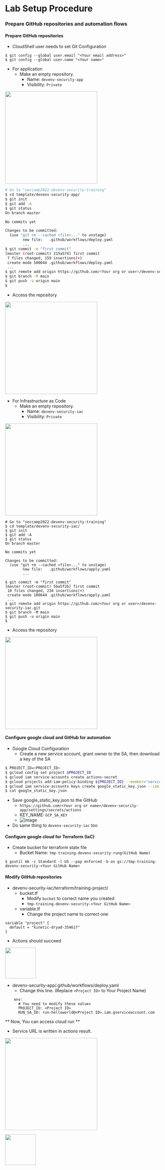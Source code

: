# Lab Setup Procedure
### Prepare GitHub repositories and automation flows
#### Prepare GitHub repositories
- CloudShell user needs to set Git Configuration
```
$ git config --global user.email "<Your email address>"
$ git config --global user.name "<Your name>"
```

- For application
  - Make an empty repository. 
    - Name: `devenv-security-app`
    - Visibility: `Private`

<kbd> <img src="https://user-images.githubusercontent.com/1150301/183316472-fa7ad0f4-a7f5-4907-8232-1d190e8cb889.png" height="300"> </kbd>


```bash
# Go to "seccamp2022-devenv-security-training"
$ cd template/devenv-security-app/
$ git init
$ git add -A
$ git status
On branch master

No commits yet

Changes to be committed:
  (use "git rm --cached <file>..." to unstage)
        new file:   .github/workflows/deploy.yaml
        ...
$ git commit -m "first commit"
[master (root-commit) 215a574] first commit
 7 files changed, 159 insertions(+)
 create mode 100644 .github/workflows/deploy.yaml
 ...
$ git remote add origin https://github.com/<Your org or user>/devenv-security-app.git
$ git branch -M main
$ git push -u origin main
$
```
  - Access the repository

<kbd> <img src="https://user-images.githubusercontent.com/1150301/183317210-fd66ffac-4204-48d0-b3a8-ab3972cb8bb4.png" height="300"> </kbd>


- For Infrastructure as Code
  - Make an empty repository.
    - Name: `devenv-security-iac`
    - Visibility: `Private`

<kbd> <img src="https://user-images.githubusercontent.com/1150301/183316487-f54ea2f8-62e3-405c-a5da-8ce7419b6339.png" height="300"> </kbd>


```
# Go to "seccamp2022-devenv-security-training"
$ cd template/devenv-security-iac/
$ git init
$ git add -A
$ git status
On branch master

No commits yet

Changes to be committed:
  (use "git rm --cached <file>..." to unstage)
        new file:   .github/workflows/apply.yaml
        ...

$ git commit -m "first commit"
[master (root-commit) 5ba5f2b] first commit
 10 files changed, 234 insertions(+)
 create mode 100644 .github/workflows/apply.yaml
 ...
$ git remote add origin https://github.com/<Your org or user>/devenv-security-iac.git
$ git branch -M main
$ git push -u origin main
$
```
  - Access the repository

<kbd> <img src="https://user-images.githubusercontent.com/1150301/183317456-72ec6c4d-18cd-4c22-beb1-bc8d9d9cfc42.png" height="300"> </kbd>

#### Configure google cloud and GitHub for automation
- Google Cloud Configuration
  - Create a new service account, grant owner to the SA, then download a key of the SA
```bash
$ PROJECT_ID=<PROJECT_ID>
$ gcloud config set project $PROJECT_ID
$ gcloud iam service-accounts create actions-secret
$ gcloud projects add-iam-policy-binding ${PROJECT_ID} --member="serviceAccount:actions-secret@${PROJECT_ID}.iam.gserviceaccount.com" --role="roles/owner"
$ gcloud iam service-accounts keys create google_static_key.json --iam-account=actions-secret@${PROJECT_ID}.iam.gserviceaccount.com
$ cat google_static_key.json
```

  - Save google_static_key.json to the GitHub
    - `https://github.com/<Your org or name>/devenv-security-app/settings/secrets/actions`
    - KEY_NAME: `GCP_SA_KEY`
    - ![image](https://user-images.githubusercontent.com/1150301/183318694-7b57f92d-f95f-448d-8ec4-534f9a23de82.png)
  - Do same thing to `devenv-security-iac` too

#### Configure google cloud for Terraform (IaC)
- Create bucket for terraform state file
  - Bucket Name: `tmp-training-devenv-security-rung(GitHub Name)`
```
$ gsutil mb -c Standard -l US --pap enforced -b on gs://tmp-training-devenv-security-<Your GitHub Name>
```

#### Modify GitHub repositories
- devenv-security-iac/terraform/training-project/
  - bucket.tf
    - Modify `bucket` to correct name you created
    - `tmp-training-devenv-security-<Your GitHub Name>`
  - variable.tf
    - Change the project name to correct one
```
variable "project" {
  default = "kinetic-dryad-354617"
}
 ```
  - Actions should succeed

<kbd> <img src="https://user-images.githubusercontent.com/1150301/183320761-be628735-f8c2-49f6-9883-a7a0896f488f.png" height="100"> </kbd>


- devenv-security-app/.github/workflows/deploy.yaml
  - Change this line. (Replace `<Project ID>` to Your Project Name)
```
    env:
      # You need to modify these values
      PROJECT_ID: <Project ID>
      RUN_SA_ID: run-helloworld@<Project ID>.iam.gserviceaccount.com
```

** Now, You can access cloud run **

- Service URL is written in actions result.

<kbd> <img src="https://user-images.githubusercontent.com/1150301/183321839-861268d6-3ba4-42c7-a3d4-fb1fc3118bc2.png" height="300"> </kbd>
  
<kbd> <img src="https://user-images.githubusercontent.com/1150301/183321810-3b6815a6-65ee-4858-9955-0d04d2d0c093.png" height="100"> </kbd>
